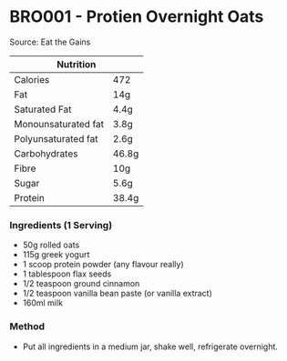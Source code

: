 # BRO001 - Protien Overnight Oats
Source: Eat the Gains

<table class="tg"><thead>
  <tr>
    <th class="tg-0pky" colspan="2"><span style="font-weight:bold">Nutrition</span></th>
  </tr></thead>
<tbody>
  <tr>
    <td class="tg-v7lt">Calories</td>
    <td class="tg-v7lt">472</td>
  </tr>
  <tr>
    <td class="tg-v7lt">Fat</td>
    <td class="tg-v7lt">14g</td>
  </tr>
  <tr>
    <td class="tg-v7lt">Saturated Fat</td>
    <td class="tg-v7lt">4.4g</td>
  </tr>
  <tr>
    <td class="tg-v7lt">Monounsaturated fat<br></td>
    <td class="tg-v7lt">3.8g<br></td>
  </tr>
  <tr>
    <td class="tg-bbuu">Polyunsaturated fat<br></td>
    <td class="tg-bbuu">2.6g<br></td>
  </tr>
  <tr>
    <td class="tg-bbuu">Carbohydrates</td>
    <td class="tg-bbuu">46.8g</td>
  </tr>
  <tr>
    <td class="tg-bbuu">Fibre</td>
    <td class="tg-bbuu">10g</td>
  </tr>
  <tr>
    <td class="tg-bbuu">Sugar</td>
    <td class="tg-bbuu">5.6g</td>
  </tr>
  <tr>
    <td class="tg-0lax">Protein</td>
    <td class="tg-0lax">38.4g</td>
  </tr>
</tbody>
</table>

### Ingredients (1 Serving)
- 50g rolled oats
- 115g greek yogurt
- 1 scoop protein powder (any flavour really)
- 1 tablespoon flax seeds
- 1/2 teaspoon ground cinnamon
- 1/2 teaspoon vanilla bean paste (or vanilla extract)
- 160ml milk 

### Method
- Put all ingredients in a medium jar, shake well, refrigerate overnight. 
